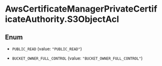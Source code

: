 # AwsCertificateManagerPrivateCertificateAuthority.S3ObjectAcl

## Enum


* `PUBLIC_READ` (value: `"PUBLIC_READ"`)

* `BUCKET_OWNER_FULL_CONTROL` (value: `"BUCKET_OWNER_FULL_CONTROL"`)


